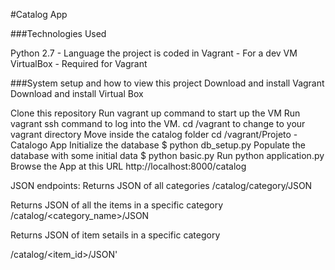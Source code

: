 #Catalog App

###Technologies Used

Python 2.7 - Language the project is coded in
Vagrant - For a dev VM
VirtualBox - Required for Vagrant

###System setup and how to view this project
Download and install Vagrant
Download and install Virtual Box

Clone this repository
Run vagrant up command to start up the VM
Run vagrant ssh command to log into the VM.
cd /vagrant to change to your vagrant directory
Move inside the catalog folder cd /vagrant/Projeto - Catalogo App
Initialize the database $ python db_setup.py
Populate the database with some initial data $ python basic.py
Run python application.py
Browse the App at this URL http://localhost:8000/catalog

JSON endpoints:
Returns JSON of all categories
/catalog/category/JSON

Returns JSON of all the items in a specific category
/catalog/<category_name>/JSON

Returns JSON of item setails in a specific category

/catalog/<item_id>/JSON'
